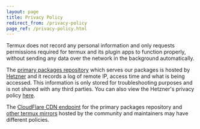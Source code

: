 ```yaml
---
layout: page
title: Privacy Policy
redirect_from: /privacy-policy
page_ref: /privacy-policy.html
---
```


Termux does not record any personal information and only requests permissions required for termux and its plugin apps to function properly, without sending any data over the network in the background automatically.

The [primary packages repository](https://packages.termux.dev) which serves our packages is hosted by [Hetzner](https://www.hetzner.com/cloud) and it records a log of remote IP, access time and what is being accessed. This information is only stored for troubleshooting purposes and is not shared with any third parties. You can also view the Hetzner's privacy policy [here](https://www.hetzner.com/legal/privacy-policy/).

The [CloudFlare CDN endpoint](https://packages-cf.termux.dev) for the primary packages repository and [other termux mirrors](https://github.com/termux/termux-packages/wiki/Mirrors) hosted by the community and maintainers may have different policies.
